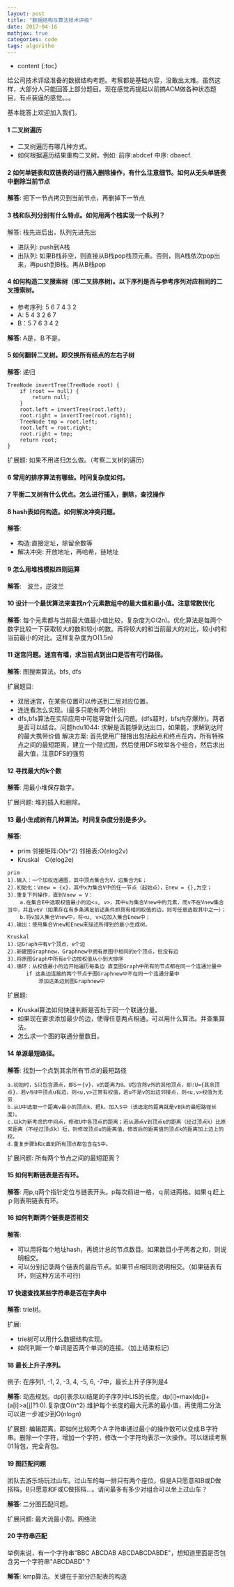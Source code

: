 ```yaml
---
layout: post
title: "数据结构与算法技术评级"
date: 2017-04-16
mathjax: true
categories: code
tags: algorithm
---
```

* content
{:toc}

给公司技术评级准备的数据结构考题。考察都是基础内容，没敢出太难。虽然这样，大部分人只能回答上部分题目。现在感觉再提起以前搞ACM做各种状态题目，有点装逼的感觉。。。

基本能答上欢迎加入我们。



#### 1 二叉树遍历
* 二叉树遍历有哪几种方式。
* 如何根据遍历结果重构二叉树。例如: 前序:abdcef 中序: dbaecf.

#### 2 如何单链表和双链表的进行插入删除操作，有什么注意细节。如何从无头单链表中删除当前节点

**解答**: 把下一节点拷贝到当前节点，再删掉下一节点

#### 3 栈和队列分别有什么特点。如何用两个栈实现一个队列？
解答: 栈先进后出，队列先进先出

* 进队列: push到A栈
* 出队列: 如果B栈非空，则直接从B栈pop栈顶元素。否则，则A栈依次pop出来，再push到B栈。再从B栈pop

#### 4 如何构造二叉搜索树（即二叉排序树)。以下序列是否与参考序列对应相同的二叉搜索树。
* 参考序列: 5 6 7 4 3 2
* A: 5 4 3 2 6 7
* B：5 7 6 3 4 2

**解答**: A是，Ｂ不是。

#### 5 如何翻转二叉树。即交换所有结点的左右子树
**解答**: 递归

```
TreeNode invertTree(TreeNode root) {
    if (root == null) {
        return null;
    }
    root.left = invertTree(root.left);
    root.right = invertTree(root.right);
    TreeNode tmp = root.left;
    root.left = root.right;
    root.right = tmp;
    return root;
}
```
扩展题: 如果不用递归怎么做。（考察二叉树的遍历)

#### 6 常用的排序算法有哪些。时间复杂度如何。

#### 7 平衡二叉树有什么优点。怎么进行插入，删除，查找操作

#### 8 hash表如何构造。如何解决冲突问题。
**解答**:

* 构造:直接定址，除留余数等
* 解决冲突: 开放地址，再哈希，链地址

#### 9 怎么用堆栈模拟四则运算
**解答**:　波兰，逆波兰

#### 10 设计一个最优算法来查找n个元素数组中的最大值和最小值。注意常数优化

**解答**: 每个元素都与当前最大值最小值比较，复杂度为O(2n)。优化算法是每两个数字比较一下获取较大的数和较小的数。再将较大的和当前最大的对比，较小的和当前最小的对比。这样复杂度为O(1.5n)

#### 11 迷宫问题。迷宫有墙，求当前点到出口是否有可行路径。

**解答**: 图搜索算法。bfs, dfs

扩展题目:

* 双层迷宫，在某些位置可以传送到二层对应位置。
* 连连看怎么实现。(最多只能有两个转折)
* dfs,bfs算法在实际应用中可能导致什么问题。(dfs超时，bfs内存爆炸)。两者是否可以结合。问题hdu1044: 求解是否能够到达出口，如果能，求解到达时的最大携带价值
解决方案: 首先使用广搜搜出包括起点和终点在内，所有特殊点之间的最短距离，建立一个隐式图，然后使用DFS枚举各个组合，然后求出最大值，注意DFS的强剪

#### 12 寻找最大的k个数
**解答**: 用最小堆保存数字。

扩展问题: 堆的插入和删除。

#### 13 最小生成树有几种算法。时间复杂度分别是多少。
**解答**:

* prim 邻接矩阵:O(v^2) 邻接表:O(elog2v)
* Kruskal　O(elog2e)

```
prim
1).输入：一个加权连通图，其中顶点集合为V，边集合为E；
2).初始化：Vnew = {x}，其中x为集合V中的任一节点（起始点），Enew = {},为空；
3).重复下列操作，直到Vnew = V：
	a.在集合E中选取权值最小的边<u, v>，其中u为集合Vnew中的元素，而v不在Vnew集合当中，并且v∈V（如果存在有多条满足前述条件即具有相同权值的边，则可任意选取其中之一）；
	b.将v加入集合Vnew中，将<u, v>边加入集合Enew中；
4).输出：使用集合Vnew和Enew来描述所得到的最小生成树。
```

```
Kruskal
1).记Graph中有v个顶点，e个边
2).新建图Graphnew，Graphnew中拥有原图中相同的e个顶点，但没有边
3).将原图Graph中所有e个边按权值从小到大排序
4).循环：从权值最小的边开始遍历每条边 直至图Graph中所有的节点都在同一个连通分量中
      if 这条边连接的两个节点于图Graphnew中不在同一个连通分量中
          添加这条边到图Graphnew中
```

扩展题:

* Kruskal算法如何快速判断是否处于同一个联通分量。
* 如果现在要求添加最少的边，使得任意两点相通，可以用什么算法。并查集算法。
* 怎么求一个图的联通分量数目。

#### 14 单源最短路径。
**解答**: 找到一个点到其余所有节点的最短路径

```
a.初始时，S只包含源点，即S＝{v}，v的距离为0。U包含除v外的其他顶点，即:U={其余顶点}，若v与U中顶点u有边，则<u,v>正常有权值，若u不是v的出边邻接点，则<u,v>权值为无穷
b.从U中选取一个距离v最小的顶点k，把k，加入S中（该选定的距离就是v到k的最短路径长度）。
c.以k为新考虑的中间点，修改U中各顶点的距离；若从源点v到顶点u的距离（经过顶点k）比原来距离（不经过顶点k）短，则修改顶点u的距离值，修改后的距离值的顶点k的距离加上边上的权。
d.重复步骤b和c直到所有顶点都包含在S中。
```

扩展问题: 所有两个节点之间的最短距离？

#### 15 如何判断链表是否有环。

**解答**: 用p,q两个指针定位与链表开头。p每次前进一格，ｑ前进两格。如果ｑ赶上ｐ则表明链表有环。

#### 16 如何判断两个链表是否相交
**解答**:

* 可以用将每个地址hash，再统计总的节点数目。如果数目小于两者之和，则说明相交。
* 可以分别记录两个链表的最后节点。如果节点相同则说明相交。（如果链表有环，则这种方法不可行)

#### 17 快速查找某些字符串是否在字典中
**解答**: trie树。

扩展:

* trie树可以用什么数据结构实现。
* 如何判断一个单词是否两个单词的连接。（加上结束标记)

#### 18 最长上升子序列。

例子: 在序列1, -1, 2, -3, 4, -5, 6, -7中，最长上升子序列是4

**解答**: 动态规划。dp[i]表示以i结尾的子序列中LIS的长度。dp[i]=max(dp[j](0<=j<i))+(a[i]>a[j]?1:0).复杂度O(n^2).维护每个长度的最大元素的最小值，再使用二分法可以进一步减少到O(nlogn)

扩展题: 编辑距离。即如何比较两个Ａ字符串通过最小的操作数可以变成Ｂ字符串。删除一个字符，增加一个字符，修改一个字符均表示一次操作。可以继续考察01背包，完全背包。

#### 19 图匹配问题

团队去游乐场玩过山车。过山车的每一排只有两个座位，但是A只愿意和B或D做搭档，B只愿意和F或C做搭档...。请问最多有多少对组合可以坐上过山车？

**解答**: 二分图匹配问题。

扩展问题: 最大流最小割。网络流

#### 20 字符串匹配
举例来说，有一个字符串"BBC ABCDAB ABCDABCDABDE"，想知道里面是否包含另一个字符串"ABCDABD"？

**解答**: kmp算法。关键在于部分匹配表的构造
